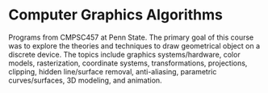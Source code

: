 # Computer Graphics Algorithms

Programs from CMPSC457 at Penn State. The primary goal of this course was to explore the theories and techniques to draw geometrical object on a discrete device. The topics include graphics systems/hardware, color models, rasterization, coordinate systems, transformations, projections, clipping, hidden line/surface removal, anti-aliasing, parametric curves/surfaces, 3D modeling, and animation.
